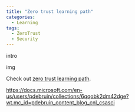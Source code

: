 ```yaml
---
title: "Zero trust learning path"
categories:
  - Learning
tags:
  - ZeroTrust
  - Security
---
```


intro

img

Check out [zero trust learning path][zero-trust-learning-path].

https://docs.microsoft.com/en-us/users/pdebruin/collections/6qqobk2dm42dge?wt.mc_id=pdebruin_content_blog_cnl_csasci

[zero-trust-learning-path]: https://docs.microsoft.com/learn/paths/zero-trust-principles/?wt.mc_id=pdebruin_content_blog_cnl_csasci


